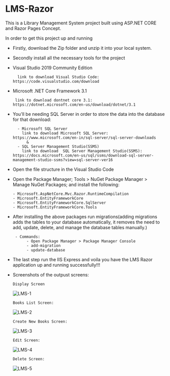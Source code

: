 # LMS-Razor
This is a Library Management System project built using ASP.NET CORE and Razor Pages Concept. 

In order to get this project up and running 
- Firstly, download the Zip folder and unzip it into your local system.
- Secondly install all the necessary tools for the project

- Visual Studio 2019 Community Edition 

        link to download Visual Studio Code: https://code.visualstudio.com/download

- Microsoft .NET Core Framework 3.1 

       link to download dontnet core 3.1: https://dotnet.microsoft.com/en-us/download/dotnet/3.1

- You'll be needing SQL Server in order to store the data into the database for that download:
        
        - Microsoft SQL Server 
          link to download Microsoft SQL Server: https://www.microsoft.com/en-in/sql-server/sql-server-downloads
            &
        - SQL Server Management Studio(SSMS)
          link to download  SQL Server Management Studio(SSMS): https://docs.microsoft.com/en-us/sql/ssms/download-sql-server-management-studio-ssms?view=sql-server-ver16

- Open the file structure in the Visual Studio Code
- Open the Package Manager; Tools > NuGet Package Manager >  Manage NuGet Packages; and install the following:

      - Microsoft.AspNetCore.Mvc.Razor.RuntimeCompilation
      - Microsoft.EntityFrameworkCore
      - Microsoft.EntityFrameworkCore.SqlServer
      - Microsoft.EntityFrameworkCore.Tools
- After installing the above packages run migrations(adding migrations adds the tables to your database automatically, it removes the need to add, update, delete, and manage the database tables manually.)
       
       - Commands: 
            - Open Package Manager > Package Manager Console 
            - add-migration
            - update-database

- The last step run the IIS Express and voila you have the LMS Razor application up and running successfully!!!

- Screenshots of the outpust screens:

      Display Screen
                
    ![LMS-1](https://user-images.githubusercontent.com/65856784/176651440-784e44cd-3fc1-438a-8c74-c5483d1d4ce6.png)

      Books List Screen:
                
    ![LMS-2](https://user-images.githubusercontent.com/65856784/176651512-55bbd028-4ba9-408f-b386-f3d04a459e5f.png)
    
      Create New Books Screen:
                
    ![LMS-3](https://user-images.githubusercontent.com/65856784/176651493-1379c674-515c-4474-8f29-7cfc7e6e8557.png)
    
      Edit Screen:
                
    ![LMS-4](https://user-images.githubusercontent.com/65856784/176651502-2f0e0757-9250-4f3e-83ec-d90ec2df027d.png)
     
      Delete Screen:
                
    ![LMS-5](https://user-images.githubusercontent.com/65856784/176651509-97f39689-de20-4872-ad59-ba429e2f1364.png)



